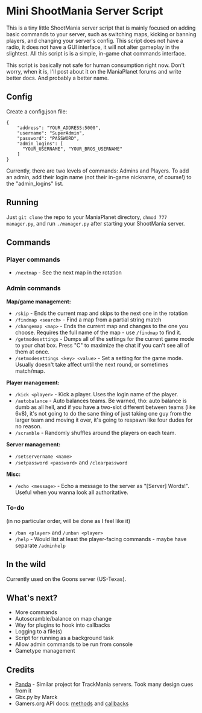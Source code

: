# Mini ShootMania Server Script

This is a tiny little ShootMania server script that is mainly focused on adding basic commands to your server, such as switching maps, kicking or banning players, and changing your server's config. This script does not have a radio, it does not have a GUI interface, it will not alter gameplay in the slightest. All this script is is a simple, in-game chat commands interface.

This script is basically not safe for human consumption right now. Don't worry, when it is, I'll post about it on the ManiaPlanet forums and write better docs. And probably a better name.

## Config

Create a config.json file:

```
{
    "address": "YOUR_ADDRESS:5000",
    "username": "SuperAdmin",
    "password": "PASSWORD",
    "admin_logins": [
      "YOUR_USERNAME", "YOUR_BROS_USERNAME"
    ]
}
```

Currently, there are two levels of commands: Admins and Players. To add an admin, add their login name (not their in-game nickname, of course!) to the "admin_logins" list.

## Running

Just `git clone` the repo to your ManiaPlanet directory, `chmod 777 manager.py`, and run `./manager.py` after starting your ShootMania server.

## Commands

### Player commands

* `/nextmap` - See the next map in the rotation

### Admin commands

**Map/game management:**

* `/skip` - Ends the current map and skips to the next one in the rotation
* `/findmap <search>` - Find a map from a partial string match
* `/changemap <map>` - Ends the current map and changes to the one you choose. Requires the full name of the map - use `/findmap` to find it.
* `/getmodesettings` - Dumps all of the settings for the current game mode to your chat box. Press "C" to maximize the chat if you can't see all of them at once.
* `/setmodesettings <key> <value>` - Set a setting for the game mode. Usually doesn't take affect until the next round, or sometimes match/map.

**Player management:**

* `/kick <player>` - Kick a player. Uses the login name of the player.
* `/autobalance` - Auto balances teams. Be warned, tho: auto balance is dumb as all hell, and if you have a two-slot different between teams (like 6v8), it's not going to do the sane thing of just taking one guy from the larger team and moving it over, it's going to respawn like four dudes for no reason.
* `/scramble` - Randomly shuffles around the players on each team.

**Server management:**

* `/setservername <name>`
* `/setpassword <password>` and `/clearpassword`

**Misc:**

* `/echo <message>` - Echo a message to the server as "[Server] Words!". Useful when you wanna look all authoritative.

### To-do

(in no particular order, will be done as I feel like it)

* `/ban <player>` and `/unban <player>`
* `/help` - Would list at least the player-facing commands - maybe have separate `/adminhelp`

## In the wild

Currently used on the Goons server (US-Texas).

## What's next?

* More commands
* Autoscramble/balance on map change
* Way for plugins to hook into callbacks
* Logging to a file(s)
* Script for running as a background task
* Allow admin commands to be run from console
* Gametype management

## Credits

* [Panda](https://github.com/Lavos/panda/) - Similar project for TrackMania servers. Took many design cues from it
* Gbx.py by Marck
* Gamers.org API docs: [methods](http://www.gamers.org/tm2/docs/ListMethods.html) and [callbacks](http://www.gamers.org/tm2/docs/ListCallbacks.html)